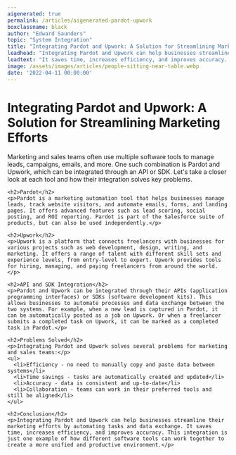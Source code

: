 ```yaml
---
aigenerated: true
permalink: /articles/aigenerated-pardot-upwork
boxclassname: black
author: "Edward Saunders"
topic: "System Integration"
title: "Integrating Pardot and Upwork: A Solution for Streamlining Marketing Efforts"
leadhead: "Integrating Pardot and Upwork can help businesses streamline their marketing efforts by automating tasks and data exchange"
leadtext: "It saves time, increases efficiency, and improves accuracy. This integration is just one example of how different software tools can work together to create a more unified and productive environment."
image: /assets/images/articles/people-sitting-near-table.webp
date: '2022-04-11 00:00:00'
---
```

<div class="arttext">    <h1>Integrating Pardot and Upwork: A Solution for Streamlining Marketing Efforts</h1>
    <p>Marketing and sales teams often use multiple software tools to manage leads, campaigns, emails, and more. One such combination is Pardot and Upwork, which can be integrated through an API or SDK. Let's take a closer look at each tool and how their integration solves key problems.</p>
    
    <h2>Pardot</h2>
    <p>Pardot is a marketing automation tool that helps businesses manage leads, track website visitors, and automate emails, forms, and landing pages. It offers advanced features such as lead scoring, social posting, and ROI reporting. Pardot is part of the Salesforce suite of products, but can also be used independently.</p>
    
    <h2>Upwork</h2>
    <p>Upwork is a platform that connects freelancers with businesses for various projects such as web development, design, writing, and marketing. It offers a range of talent with different skill sets and experience levels, from entry-level to expert. Upwork provides tools for hiring, managing, and paying freelancers from around the world.</p>
    
    <h2>API and SDK Integration</h2>
    <p>Pardot and Upwork can be integrated through their APIs (application programming interfaces) or SDKs (software development kits). This allows businesses to automate processes and data exchange between the two systems. For example, when a new lead is captured in Pardot, it can be automatically posted as a job on Upwork. Or when a freelancer submits a completed task on Upwork, it can be marked as a completed task in Pardot.</p>
    
    <h2>Problems Solved</h2>
    <p>Integrating Pardot and Upwork solves several problems for marketing and sales teams:</p>
    <ul>
      <li>Efficiency - no need to manually copy and paste data between systems</li>
      <li>Time savings - tasks are automatically created and updated</li>
      <li>Accuracy - data is consistent and up-to-date</li>
      <li>Collaboration - teams can work in their preferred tools and still be aligned</li>
    </ul>
    
    <h2>Conclusion</h2>
    <p>Integrating Pardot and Upwork can help businesses streamline their marketing efforts by automating tasks and data exchange. It saves time, increases efficiency, and improves accuracy. This integration is just one example of how different software tools can work together to create a more unified and productive environment.</p>
    
</div>